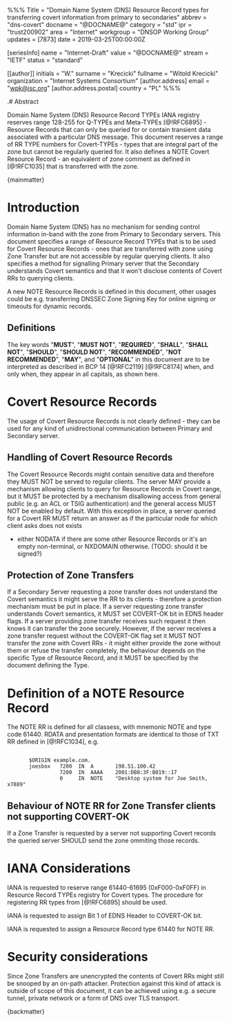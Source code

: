 %%%
Title = "Domain Name System (DNS) Resource Record types for transferring covert information from primary to secondaries"
abbrev = "dns-covert"
docname = "@DOCNAME@"
category = "std"
ipr = "trust200902"
area = "Internet"
workgroup = "DNSOP Working Group"
updates = [7873]
date = 2019-03-25T00:00:00Z

[seriesInfo]
name = "Internet-Draft"
value = "@DOCNAME@"
stream = "IETF"
status = "standard"

[[author]]
initials = "W."
surname = "Krecicki"
fullname = "Witold Krecicki"
organization = "Internet Systems Consortium"
[author.address]
 email = "wpk@isc.org"
[author.address.postal]
 country = "PL"
%%%


.# Abstract

Domain Name System (DNS) Resource Record TYPEs IANA registry reserves range
128-255 for Q-TYPEs and Meta-TYPEs [@!RFC6895] - Resource Records that can
only be queried for or contain transient data associated with a particular
DNS message.
This document reserves a range of RR TYPE numbers for Covert-TYPEs - types
that are integral part of the zone but cannot be regularly queried for.
It also defines a NOTE Covert Resource Record - an equivalent of zone
comment as defined in [@!RFC1035] that is transferred with the zone.

{mainmatter}

# Introduction

Domain Name System (DNS) has no mechanism for sending control information
in-band with the zone from Primary to Secondary servers.
This document specifies a range of Resource Record TYPEs that is to be used for
Covert Resource Records - ones that are transferred with zone using Zone
Transfer but are not accessible by regular querying clients.
It also specifies a method for signalling Primary server that
the Secondary understands Covert semantics and that it won't disclose
contents of Covert RRs to querying clients.

A new NOTE Resource Records is defined in this document, other usages
could be e.g. transferring DNSSEC Zone Signing Key for online signing or
timeouts for dynamic records.


## Definitions

The key words "**MUST**", "**MUST NOT**", "**REQUIRED**", 
"**SHALL**", "**SHALL NOT**", "**SHOULD**", "**SHOULD NOT**",
"**RECOMMENDED**", "**NOT RECOMMENDED**", "**MAY**", and
"**OPTIONAL**" in this document are to be interpreted as described in
BCP 14 [@!RFC2119] [@!RFC8174] when, and only when, they appear in all
capitals, as shown here.

# Covert Resource Records

The usage of Covert Resource Records is not clearly defined - they can be
used for any kind of unidirectional communication between Primary and
Secondary server.

## Handling of Covert Resource Records

The Covert Resource Records might contain sensitive data and therefore they
MUST NOT be served to regular clients. The server MAY provide a mechanism
allowing clients to query for Resource Records in Covert range, but it MUST be
protected by a mechanism disallowing access from general public (e.g. an
ACL or TSIG authentication) and the general access MUST NOT be enabled by
default. 
With this exception in place, a server queried for a Covert RR MUST return
an answer as if the particular node for which client asks does not exists
 - either NODATA if there are some other Resource Records or it's
an empty non-terminal, or NXDOMAIN otherwise. (TODO: should it be signed?)

## Protection of Zone Transfers

If a Secondary Server requesting a zone transfer does not understand the Covert
semantics it might serve the RR to its clients - therefore a protection
mechanism must be put in place.
If a server requesting zone transfer understands Covert semantics, it
MUST set COVERT-OK bit in EDNS header flags. If a server providing zone
transfer receives such request it then knows it can transfer the zone
securely.
However, if the server receives a zone transfer request without the
COVERT-OK flag set it MUST NOT transfer the zone with Covert RRs - it might
either provide the zone without them or refuse the transfer completely, the
behaviour depends on the specific Type of Resource Record, and it MUST be
specified by the document defining the Type.

# Definition of a NOTE Resource Record

The NOTE RR is defined for all classess, with mnemonic NOTE and type code
61440. RDATA and presentation formats are identical to those of
TXT RR defined in [@!RFC1034], e.g.

~~~ ascii-art

       $ORIGIN example.com.
       joesbox   7200  IN  A       198.51.100.42
                 7200  IN  AAAA    2001:DB8:3F:B019::17
                 0     IN  NOTE    "Desktop system for Joe Smith, x7889"

~~~

## Behaviour of NOTE RR for Zone Transfer clients not supporting COVERT-OK

If a Zone Transfer is requested by a server not supporting Covert records
the queried server SHOULD send the zone ommiting those records.

# IANA Considerations

IANA is requested to reserve range 61440-61695 (0xF000-0xF0FF) in Resource
Record TYPEs registry for Covert types. The procedure for registering RR
types from [@!RFC6895] should be used.

IANA is requested to assign Bit 1 of EDNS Header to COVERT-OK bit.

IANA is requested to assign a Resource Record type 61440 for NOTE RR.

# Security considerations

Since Zone Transfers are unencrypted the contents of Covert RRs might still
be snooped by an on-path attacker. Protection against this kind of attack is
outside of scope of this document, it can be achieved using e.g. a secure
tunnel, private network or a form of DNS over TLS transport. 
 
{backmatter}

